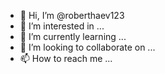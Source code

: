 - 👋 Hi, I’m @roberthaev123
- 👀 I’m interested in ...
- 🌱 I’m currently learning ...
- 💞️ I’m looking to collaborate on ...
- 📫 How to reach me ...
<!---
roberthaev123/roberthaev123 is a ✨ special ✨ repository because its `README.md` (this file) appears on your GitHub profile.
You can click the Preview link to take a look at your changes.

